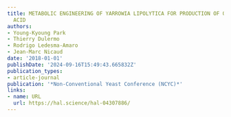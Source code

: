 ```yaml
---
title: METABOLIC ENGINEERING OF YARROWIA LIPOLYTICA FOR PRODUCTION OF ODD CHAIN FATTY
  ACID
authors:
- Young-Kyoung Park
- Thierry Dulermo
- Rodrigo Ledesma-Amaro
- Jean-Marc Nicaud
date: '2018-01-01'
publishDate: '2024-09-16T15:49:43.665832Z'
publication_types:
- article-journal
publication: '*Non-Conventional Yeast Conference (NCYC)*'
links:
- name: URL
  url: https://hal.science/hal-04307886/
---
```

